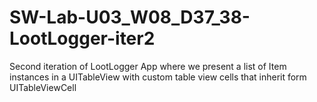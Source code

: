 # SW-Lab-U03_W08_D37_38-LootLogger-iter2
Second iteration of LootLogger App where we present a list of Item instances in a UITableView with custom table view cells that inherit form UITableViewCell
